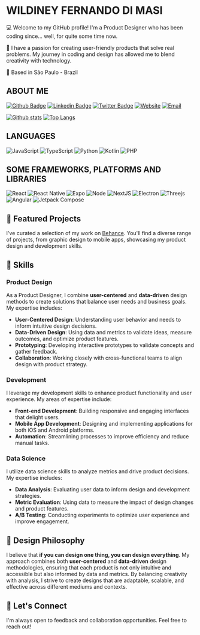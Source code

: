 # WILDINEY FERNANDO DI MASI

💻 Welcome to my GitHub profile! I'm a Product Designer who has been coding since... well, for quite some time now.

🚀 I have a passion for creating user-friendly products that solve real problems. My journey in coding and design has allowed me to blend creativity with technology.

🏡 Based in São Paulo - Brazil

## ABOUT ME

[![Github Badge](https://img.shields.io/badge/-Github-000?style=for-the-badge&logo=Github&logoColor=white&link=https://github.com/wildiney/)](https://github.com/wildiney/)
[![Linkedin Badge](https://img.shields.io/badge/-LinkedIn-blue?style=for-the-badge&logo=Linkedin&logoColor=white&link=https://www.linkedin.com/in/wildiney/)](https://www.linkedin.com/in/wildiney/)
[![Twitter Badge](https://img.shields.io/badge/Twitter-1DA1F2?style=for-the-badge&logo=twitter&logoColor=white)](https://twitter.com/wildiney)
[![Website](https://img.shields.io/badge/website-000000?style=for-the-badge&logo=About.me&logoColor=white)](https://www.wildiney.com)
[![Email](https://img.shields.io/badge/Gmail-D14836?style=for-the-badge&logo=gmail&logoColor=white)](mailto:wildiney@gmail.com)

[![Github stats](https://github-readme-stats.vercel.app/api?username=wildiney&theme=github_dark)](https://github.com/wildiney/)
[![Top Langs](https://github-readme-stats.vercel.app/api/top-langs/?username=wildiney&hide=php,less,hack,dockerfile,ejs,batchfile,makefile&langs_count=10&layout=compact&theme=github_dark)](https://github.com/wildiney/)

## LANGUAGES

![JavaScript](https://img.shields.io/badge/javascript-%23323330.svg?style=for-the-badge&logo=javascript&logoColor=%23F7DF1E)
![TypeScript](https://img.shields.io/badge/typescript-%23007ACC.svg?style=for-the-badge&logo=typescript&logoColor=white)
![Python](https://img.shields.io/badge/python-3670A0?style=for-the-badge&logo=python&logoColor=ffdd54)
![Kotlin](https://img.shields.io/badge/kotlin-%237F52FF.svg?style=for-the-badge&logo=kotlin&logoColor=white)
![PHP](https://img.shields.io/badge/php-%23777BB4.svg?style=for-the-badge&logo=php&logoColor=white)

## SOME FRAMEWORKS, PLATFORMS AND LIBRARIES

![React](https://img.shields.io/badge/React-20232A?style=for-the-badge&logo=react&logoColor=61DAFB)
![React Native](https://img.shields.io/badge/react_native-%2320232a.svg?style=for-the-badge&logo=react&logoColor=%2361DAFB)
![Expo](https://img.shields.io/badge/expo-1C1E24?style=for-the-badge&logo=expo&logoColor=#D04A37)
![Node](https://img.shields.io/badge/Node.js-339933?style=for-the-badge&logo=nodedotjs&logoColor=white)
![NextJS](https://img.shields.io/badge/next.js-000000?style=for-the-badge&logo=nextdotjs&logoColor=white)
![Electron](https://img.shields.io/badge/Electron-2B2E3A?style=for-the-badge&logo=electron&logoColor=9FEAF9)
![Threejs](https://img.shields.io/badge/threejs-black?style=for-the-badge&logo=three.js&logoColor=white)
![Angular](https://img.shields.io/badge/angular-%23DD0031.svg?style=for-the-badge&logo=angular&logoColor=white)
![Jetpack Compose](https://img.shields.io/badge/Jetpack%20Compose-4285F4.svg?style=for-the-badge&logo=Jetpack-Compose&logoColor=white)

## 📁 Featured Projects

 I've curated a selection of my work on [Behance](https://www.behance.net/wildiney). You'll find a diverse range of projects, from graphic design to mobile apps, showcasing my product design and development skills.

## 🌟 Skills

### Product Design

As a Product Designer, I combine **user-centered** and **data-driven** design methods to create solutions that balance user needs and business goals. My expertise includes:

- **User-Centered Design**: Understanding user behavior and needs to inform intuitive design decisions.
- **Data-Driven Design**: Using data and metrics to validate ideas, measure outcomes, and optimize product features.
- **Prototyping**: Developing interactive prototypes to validate concepts and gather feedback.
- **Collaboration**: Working closely with cross-functional teams to align design with product strategy.

### Development

I leverage my development skills to enhance product functionality and user experience. My areas of expertise include:

- **Front-end Development**: Building responsive and engaging interfaces that delight users.
- **Mobile App Development**: Designing and implementing applications for both iOS and Android platforms.
- **Automation**: Streamlining processes to improve efficiency and reduce manual tasks.

### Data Science

I utilize data science skills to analyze metrics and drive product decisions. My expertise includes:

- **Data Analysis**: Evaluating user data to inform design and development strategies.
- **Metric Evaluation**: Using data to measure the impact of design changes and product features.
- **A/B Testing**: Conducting experiments to optimize user experience and improve engagement.

## 🎨 Design Philosophy

I believe that **if you can design one thing, you can design everything**. My approach combines both **user-centered** and **data-driven** design methodologies, ensuring that each product is not only intuitive and accessible but also informed by data and metrics. By balancing creativity with analysis, I strive to create designs that are adaptable, scalable, and effective across different mediums and contexts.

## 🤝 Let's Connect

I'm always open to feedback and collaboration opportunities. Feel free to reach out!
